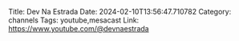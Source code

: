 Title: Dev Na Estrada
Date: 2024-02-10T13:56:47.710782
Category: channels
Tags: youtube,mesacast
Link: https://www.youtube.com/@devnaestrada
